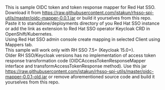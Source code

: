 This is sample OIDC token and token response mapper for Red Hat SSO.  
Download it from https://raw.githubusercontent.com/jstakun/rhsso-spi-utils/master/oidc-mapper-0.0.1.jar or build it yourselves from this repo.  
Paste it to standalone/deployments directory of you Red Hat SSO instance or add the link as extension to Red Hat SSO operator Keycloak CRD in OpenShift/Kubernetes.    
Using Red Hat SSO admin console create mapping in selected Client using Mappers tab.   
This sample will work only with RH SSO 7.5+ (Keycloak 15.0+).   
Older RH SSO/Keycloak versions has no implementation of access token response transformation code (OIDCAccessTokenResponseMapper interface and transformAccessTokenResponse method). Use this jar https://raw.githubusercontent.com/jstakun/rhsso-spi-utils/master/oidc-mapper-0.0.1-old.jar or remove aforementioned source code and build it yourselves from this repo.  